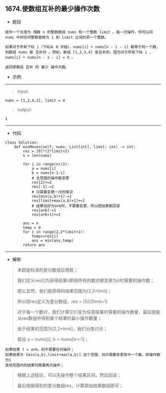 1674.使数组互补的最少操作次数
----------
 - 题目
>
    给你一个长度为 偶数 n 的整数数组 nums 和一个整数 limit 。每一次操作，你可以将 nums 中的任何整数替换为 1 到 limit 之间的另一个整数。

    如果对于所有下标 i（下标从 0 开始），nums[i] + nums[n - 1 - i] 都等于同一个数，则数组 nums 是 互补的 。例如，数组 [1,2,3,4] 是互补的，因为对于所有下标 i ，nums[i] + nums[n - 1 - i] = 5 。
    
    返回使数组 互补 的 最少 操作次数。

 - 示例
 ----------
> input: 
> 
    nums = [1,2,4,3], limit = 4
>output:
> 
    1
 ----------
 - 代码
> 
    class Solution:
        def minMoves(self, nums: List[int], limit: int) -> int:
            res = [0]*(2*limit+2)
            n = len(nums)
            
            for i in range(n//2):
                a = nums[i]
                b = nums[n-1-i]
                # 全范围的操作数变更
                res[2]+=2
                res[-1]-=2
                # 只需要变更一次的情况
                res[min(a,b)+1]-=1
                res[limit+max(a,b)+1]+=1
                # 结果恰好为a+b时，不需要变更，所以把结果都回滚
                res[a+b]-=1
                res[a+b+1]+=1
    
            ans = n
            temp = 0
            for i in range(2,2*limit+1):
                temp+=res[i]
                ans = min(ans,temp)
            return ans
  ----------
 - 解析
 >
> 本题是标准的差分数组应用题；
> 
> 我们定义res[i]为获得结果i(即把所有的数对都变更为i)时需要的操作数；
> 
> 那么显然，我们能获得的结果范围为[2,2*limit]；
> 
> 所以将res定义为差分数组，res = [0]*(2*limit+1)
> 
> 对于每一个数对，我们计算它们变为任意结果时需要的操作数量，最后就能从res数组中得到某个结果的最小操作数量；
> 
> 由于结果的范围为[2,2*limit]，我们分类讨论；
> 
> 假设 a = nums[i], b = nums[n-i-1]；
> 
    如果结果 t = a+b，则不需要任何操作；
    如果结果为 [min(a,b),limit+max(a,b)] 这个范围，则只需要变更其中一个数，即操作数为1
    其他范围内的结果均需要两次操作；
> 
> 根据上述结论，可以先操作整个结果区间，然后回滚；
> 
> 最后根据得到的差分数组res，计算原始结果数组即可；